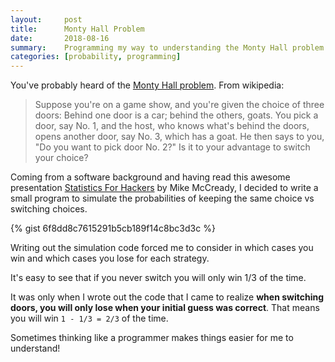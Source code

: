 ```yaml
---
layout:     post
title:      Monty Hall Problem
date:       2018-08-16
summary:    Programming my way to understanding the Monty Hall problem
categories: [probability, programming]
---
```


You've probably heard of the [Monty Hall problem](https://en.wikipedia.org/wiki/Monty_Hall_problem). From wikipedia:
> Suppose you're on a game show, and you're given the choice of three doors: Behind one door is a car; behind the others, goats. You pick a door, say No. 1, and the host, who knows what's behind the doors, opens another door, say No. 3, which has a goat. He then says to you, "Do you want to pick door No. 2?" Is it to your advantage to switch your choice?

Coming from a software background and having read this awesome presentation [Statistics For Hackers](https://speakerdeck.com/jakevdp/statistics-for-hackers) by Mike McCready, I decided to write a small program to simulate the probabilities of keeping the same choice vs switching choices.

{% gist 6f8dd8c7615291b5cb189f14c8bc3d3c %}

Writing out the simulation code forced me to consider in which cases you win and which cases you lose for each strategy.

It's easy to see that if you never switch you will only win 1/3 of the time.

It was only when I wrote out the code that I came to realize **when switching doors, you will only lose when your initial guess was correct**. That means you will win `1 - 1/3 = 2/3` of the time.

Sometimes thinking like a programmer makes things easier for me to understand!
